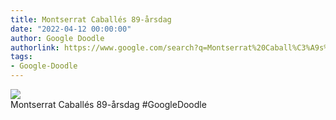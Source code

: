 ```yaml
---
title: Montserrat Caballés 89-årsdag
date: "2022-04-12 00:00:00"
author: Google Doodle
authorlink: https://www.google.com/search?q=Montserrat%20Caball%C3%A9s%2089-%C3%A5rsdag
tags:
- Google-Doodle
---
```

<img src="https://www.google.com/logos/doodles/2022/montserrat-caballes-89th-birthday-6753651837109386-l.png" referrerpolicy="no-referrer"><br>Montserrat Caballés 89-årsdag #GoogleDoodle